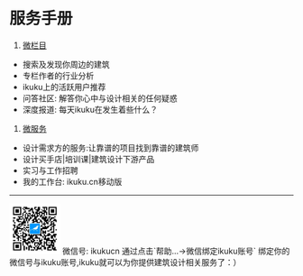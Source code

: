 # 服务手册


1. [微栏目](weixin-2.md)
  * 搜索及发现你周边的建筑
  * 专栏作者的行业分析
  * ikuku上的活跃用户推荐
  * 问答社区: 解答你心中与设计相关的任何疑惑  
  * 深度报道: 每天ikuku在发生着些什么？
1. [微服务](weixin-3.md)  
  * 设计需求方的服务:让靠谱的项目找到靠谱的建筑师
  * 设计买手店|培训课|建筑设计下游产品
  * 实习与工作招聘
  * 我的工作台: ikuku.cn移动版    
  
-----  

    
<img src="images/qrcode_for_gh_a8ef10bd22dc_430.jpg" class="qrcode_pic" width="90" height="90">   
微信号: ikukucn    
通过点击`帮助...->微信绑定ikuku账号` 绑定你的微信号与ikuku账号,ikuku就可以为你提供建筑设计相关服务了：）
  
  
  






